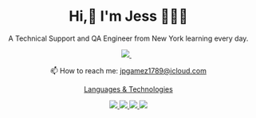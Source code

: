 <h1 align='center'>
  Hi,👋 I'm Jess 🧑🏻‍💻
</h1>

<p align='center'>
  A Technical Support and QA Engineer from New York learning every day.
</p>

<p align='center'>
  <a href=" https://www.linkedin.com/in/jpgamez/">
    <img src="https://img.shields.io/badge/linkedin-%230077B5.svg?&style=for-the-badge&logo=linkedin&logoColor=white" />
  </a>&nbsp;&nbsp;
 </p>

 <p align='center'>
  📫 How to reach me: <a href='mailto:jpgamez1789@icloud.com'>jpgamez1789@icloud.com
</p>

<p align='center'>
 Languages & Technologies
<p align='center'>
  <img src="https://img.shields.io/badge/-Python-000?&logo=Python" />
  <img src="https://img.shields.io/badge/-JavaScript-000?&logo=JavaScript" />
  <img src="https://img.shields.io/badge/-React-000?&logo=React" />
  <img src="https://img.shields.io/badge/-Node.js-000?&logo=node.js" />
</p> 
<!---
JGamez17/JGamez17 is a ✨ special ✨ repository because its `README.md` (this file) appears on your GitHub profile.
You can click the Preview link to take a look at your changes.
--->
